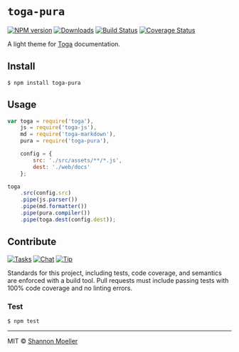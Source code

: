 # `toga-pura`

[![NPM version][npm-img]][npm-url] [![Downloads][downloads-img]][npm-url] [![Build Status][travis-img]][travis-url] [![Coverage Status][coveralls-img]][coveralls-url]

A light theme for [Toga](http://togajs.github.io) documentation.

## Install

    $ npm install toga-pura

## Usage

```js
var toga = require('toga'),
    js = require('toga-js'),
    md = require('toga-markdown'),
    pura = require('toga-pura'),

    config = {
        src: './src/assets/**/*.js',
        dest: './web/docs'
    };

toga
    .src(config.src)
    .pipe(js.parser())
    .pipe(md.formatter())
    .pipe(pura.compiler())
    .pipe(toga.dest(config.dest));
```

## Contribute

[![Tasks][waffle-img]][waffle-url] [![Chat][gitter-img]][gitter-url] [![Tip][gittip-img]][gittip-url]

Standards for this project, including tests, code coverage, and semantics are enforced with a build tool. Pull requests must include passing tests with 100% code coverage and no linting errors.

### Test

    $ npm test

----

MIT © [Shannon Moeller](http://shannonmoeller.com)

[coveralls-img]: http://img.shields.io/coveralls/togajs/toga-pura/master.svg?style=flat-square
[coveralls-url]: https://coveralls.io/r/togajs/toga-pura
[downloads-img]: http://img.shields.io/npm/dm/toga-pura.svg?style=flat-square
[gitter-img]:    http://img.shields.io/badge/chat-togajs/toga-blue.svg?style=flat-square
[gitter-url]:    https://gitter.im/togajs/toga
[gittip-img]:    http://img.shields.io/gittip/shannonmoeller.svg?style=flat-square
[gittip-url]:    https://www.gittip.com/shannonmoeller
[npm-img]:       http://img.shields.io/npm/v/toga-pura.svg?style=flat-square
[npm-url]:       https://npmjs.org/package/toga-pura
[travis-img]:    http://img.shields.io/travis/togajs/toga-pura.svg?style=flat-square
[travis-url]:    https://travis-ci.org/togajs/toga-pura
[waffle-img]:    http://img.shields.io/github/issues/togajs/toga-pura.svg?style=flat-square
[waffle-url]:    http://waffle.io/togajs/toga-pura
